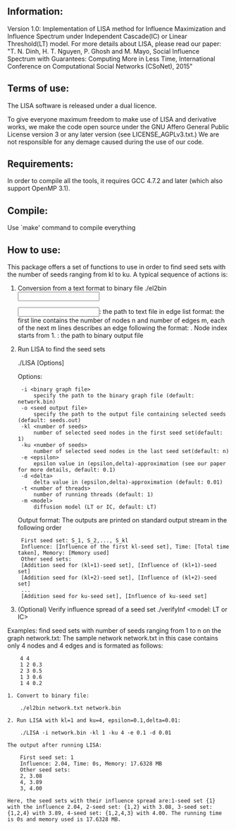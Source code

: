 Information:
--------------------------------------------------------
Version 1.0: Implementation of LISA method for Influence Maximization and Influence Spectrum under Independent Cascade(IC) or Linear Threshold(LT) model. For more details about LISA, please read our paper: "T. N. Dinh, H. T. Nguyen, P. Ghosh and M. Mayo, Social Influence Spectrum with Guarantees: Computing More in Less Time, International Conference on Computational Social Networks (CSoNet), 2015"


Terms of use:
--------------------------------------------------------
The LISA software is released under a dual licence.

To give everyone maximum freedom to make use of LISA and derivative works, we make the code open source under the GNU Affero General Public License version 3 or any later version (see LICENSE_AGPLv3.txt.) We are not responsible for any demage caused during the use of our code.


Requirements:
--------------------------------------------------------
In order to compile all the tools, it requires GCC 4.7.2 and later (which also support OpenMP 3.1).


Compile:
--------------------------------------------------------
Use `make' command to compile everything


How to use:
--------------------------------------------------------
This package offers a set of functions to use in order to find seed sets with the number of seeds ranging from kl to ku. A typical sequence of actions is:

1. Conversion from a text format to binary file
	./el2bin <input file> <output file>

    <input file>: the path to text file in edge list format: the first line contains the number of nodes n and number of edges m, each of the next m lines describes an edge following the format: <src> <dest> <weight>. Node index starts from 1.
    <output file>: the path to binary output file

2. Run LISA to find the seed sets

	./LISA [Options]

    Options:

        -i <binary graph file>
            specify the path to the binary graph file (default: network.bin)
        -o <seed output file>
            specify the path to the output file containing selected seeds (default: seeds.out)
        -kl <number of seeds>
            number of selected seed nodes in the first seed set(default: 1)
        -ku <number of seeds>
            number of selected seed nodes in the last seed set(default: n)
        -e <epsilon>
            epsilon value in (epsilon,delta)-approximation (see our paper for more details, default: 0.1)
        -d <delta>
            delta value in (epsilon,delta)-approximation (default: 0.01)
        -t <number of threads>
            number of running threads (default: 1)
        -m <model>
            diffusion model (LT or IC, default: LT)

     Output format:
	The outputs are printed on standard output stream in the following order
	
		First seed set: S_1, S_2,..., S_kl
		Influence: [Influence of the first kl-seed set], Time: [Total time taken], Memory: [Memory used]
		Other seed sets:
		[Addition seed for (kl+1)-seed set], [Influence of (kl+1)-seed set]
		[Addition seed for (kl+2)-seed set], [Influence of (kl+2)-seed set]
		...
		[Addition seed for ku-seed set], [Influence of ku-seed set]

3. (Optional) Verify influence spread of a seed set
	./verifyInf <binary graph file> <seed file> <epsilon> <number of threads> <model: LT or IC>


Examples: find seed sets with number of seeds ranging from 1 to n on the graph network.txt:
The sample network network.txt in this case contains only 4 nodes and 4 edges and is formated as follows:

		4 4
		1 2 0.3
		2 3 0.5
		1 3 0.6
		1 4 0.2
		
	1. Convert to binary file:
	
		./el2bin network.txt network.bin
	
	2. Run LISA with kl=1 and ku=4, epsilon=0.1,delta=0.01:
	
		./LISA -i network.bin -kl 1 -ku 4 -e 0.1 -d 0.01
	
	The output after running LISA:

		First seed set: 1
		Influence: 2.04, Time: 0s, Memory: 17.6328 MB
		Other seed sets: 
		2, 3.08
		4, 3.89
		3, 4.00

	Here, the seed sets with their influence spread are:1-seed set {1} with the influence 2.04, 2-seed set: {1,2} with 3.08, 3-seed set: {1,2,4} with 3.89, 4-seed set: {1,2,4,3} with 4.00. The running time is 0s and memory used is 17.6328 MB.
